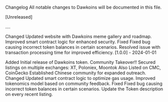 Changelog
All notable changes to Dawkoins will be documented in this file.

[Unreleased]

....


Changed
Updated website with Dawkoins meme gallery and roadmap.
Improved smart contract logic for enhanced security.
Fixed
Fixed bug causing incorrect token balances in certain scenarios.
Resolved issue with transaction processing time for improved efficiency.
[1.0.0] - 2024-01-01

Added
Initial release of Dawkoins token. Community Takeover!!
Secured listings on multiple exchanges: XT, Poloniex, Moontok
Also Listed on CMC, CoinGecko
Established Chinese community for expanded outreach.
Changed
Updated smart contract logic to optimize gas usage.
Improved tokenomics model based on community feedback.
Fixed
Fixed bug causing incorrect token balances in certain scenarios.
Update the Token description on every recent listing.
